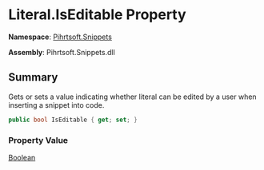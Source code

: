 # Literal\.IsEditable Property

**Namespace**: [Pihrtsoft.Snippets](../../README.md)

**Assembly**: Pihrtsoft\.Snippets\.dll

## Summary

Gets or sets a value indicating whether literal can be edited by a user when inserting a snippet into code\.

```csharp
public bool IsEditable { get; set; }
```

### Property Value

[Boolean](https://docs.microsoft.com/en-us/dotnet/api/system.boolean)

